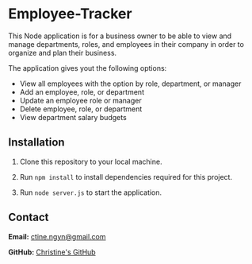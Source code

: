 # Employee-Tracker

This Node application is for a business owner to be able to view and manage departments, roles, and employees in their company in order to organize and plan their business.

The application gives yout the following options:
* View all employees with the option by role, department, or manager
* Add an employee, role, or department
* Update an employee role or manager
* Delete employee, role, or department
* View department salary budgets

## Installation

1. Clone this repository to your local machine.

2. Run `npm install` to install dependencies required for this project.

3. Run `node server.js` to start the application.




## Contact
**Email:**
ctine.ngyn@gmail.com

**GitHub:**
[Christine's GitHub](https://github.com/ctinengyn)